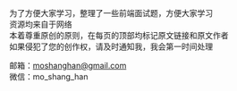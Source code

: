 为了方便大家学习，整理了一些前端面试题，方便大家学习  
资源均来自于网络  
本着尊重原创的原则，在每页的顶部均标记原文链接和原文作者  
如果侵犯了您的创作权，请及时通知我，我会第一时间处理  

邮箱：moshanghan@gmail.com  
微信：mo_shang_han  